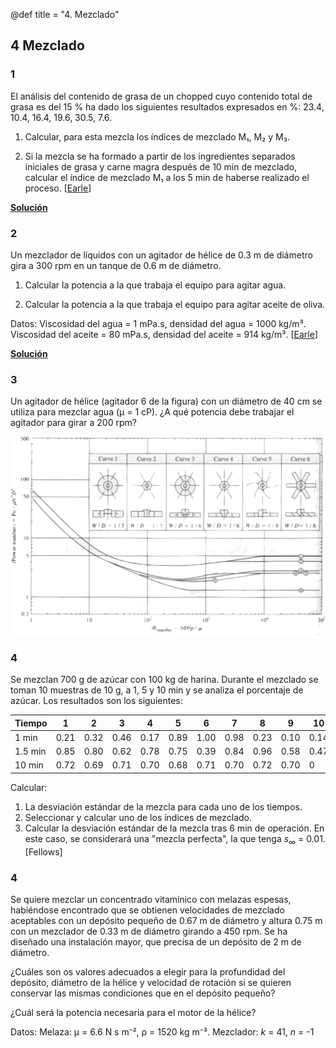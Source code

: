 @def title = "4. Mezclado"

## 4 Mezclado

### 1

El análisis del contenido de grasa de un chopped cuyo contenido total de grasa es del 15 % ha dado los siguientes resultados expresados en %: 23.4, 10.4, 16.4, 19.6, 30.5, 7.6.

1. Calcular, para esta mezcla los índices de mezclado M₁, M₂ y M₃.

2. Si la mezcla se ha formado a partir de los ingredientes separados iniciales de grasa y carne magra después de 10 min de mezclado, calcular el índice de mezclado M₁ a los 5 min de haberse realizado el proceso. [[Earle](https://www.nzifst.org.nz/resources/unitoperations/mixing6.htm#problems)]
    
**[Solución](/assets/notebooks-html/prob4-1.jl.html)**
    
### 2

Un mezclador de líquidos con un agitador de hélice de 0.3 m de diámetro gira a 300 rpm en un tanque de 0.6 m de diámetro. 

1. Calcular la potencia a la que trabaja el equipo para agitar agua.

2. Calcular la potencia a la que trabaja el equipo para agitar aceite de oliva.

Datos: Viscosidad del agua = 1 mPa.s, densidad del agua = 1000 kg/m³. Viscosidad del aceite = 80 mPa.s, densidad del aceite = 914 kg/m³. [[Earle](https://www.nzifst.org.nz/resources/unitoperations/mixing6.htm#problems)]

**[Solución](/assets/notebooks-html/prob4-2.jl.html)**
    
### 3

Un agitador de hélice (agitador 6 de la figura) con un diámetro de 40 cm se utiliza para mezclar agua (μ = 1 cP). ¿A qué potencia debe trabajar el agitador para girar a 200 rpm?

![](prob4-3.png)
    
### 4

Se mezclan 700 g de azúcar con 100 kg de harina. Durante el mezclado se toman 10 muestras de 10 g, a 1, 5 y 10 min y se analiza el porcentaje de azúcar. Los resultados son los siguientes:

Tiempo | 1 | 2 | 3 | 4 | 5 | 6 | 7 | 8 | 9 | 10
-------|---|---|---|---|---|---|---|---|---|----
1 min  |0.21|0.32|0.46|0.17|0.89|1.00|0.98|0.23|0.10|0.14
1.5 min |0.85|0.80|0.62|0.78|0.75|0.39|0.84|0.96|0.58|0.47
10 min |0.72|0.69|0.71|0.70|0.68|0.71|0.70|0.72|0.70|0

Calcular:
1. La desviación estándar de la mezcla para cada uno de los tiempos.
2. Seleccionar y calcular uno de los índices de mezclado.
3. Calcular la desviación estándar de la mezcla tras 6 min de operación. En este caso, se considerará una "mezcla perfecta", la que tenga $s_\infty$ = 0.01. [Fellows]

### 4

Se quiere mezclar un concentrado vitamínico con melazas espesas, habiéndose encontrado que se obtienen velocidades de mezclado aceptables con un depósito pequeño de 0.67 m de diámetro y altura 0.75 m con un mezclador de 0.33 m de diámetro girando a 450 rpm. Se ha diseñado una instalación mayor, que precisa de un depósito de 2 m de diámetro.

¿Cuáles son os valores adecuados a elegir para la profundidad del depósito, diámetro de la hélice y velocidad de rotación si se quieren conservar las mismas condiciones que en el depósito pequeño?

¿Cuál será la potencia necesaria para el motor de la hélice?

Datos:
Melaza: µ = 6.6 N s m⁻², ρ = 1520 kg m⁻³. Mezclador: _k_ = 41, _n_ = -1